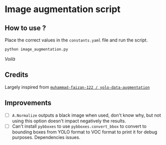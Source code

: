 # Image augmentation script

## How to use ?

Place the correct values in the `constants.yaml` file and run the script.

```bash
python image_augmentation.py
```

*Voilà*

## Credits

Largely inspired from [`muhammad-faizan-122 / yolo-data-augmentation`](https://github.com/muhammad-faizan-122/yolo-data-augmentation)

## Improvements

- [ ] `A.Normalize` outputs a black image when used, don't know why, but not using this option doesn't impact negatively the results.
- [ ] Can't install `pybboxes` to use `pybboxes.convert_bbox` to convert to bounding boxes from YOLO format to VOC format to print it for debug purposes. Dependencies issues.